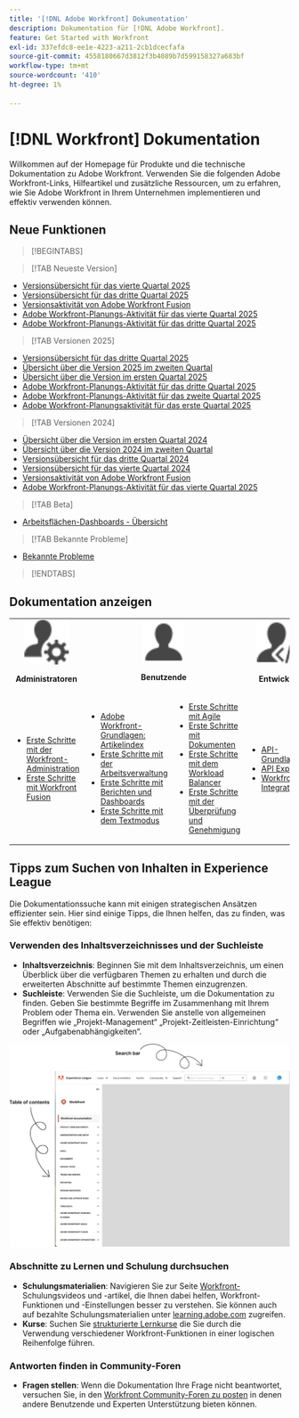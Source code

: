 ```yaml
---
title: '[!DNL Adobe Workfront] Dokumentation'
description: Dokumentation für [!DNL Adobe Workfront].
feature: Get Started with Workfront
exl-id: 337efdc8-ee1e-4223-a211-2cb1dcecfafa
source-git-commit: 4558180667d3812f3b4089b7d599158327a683bf
workflow-type: tm+mt
source-wordcount: '410'
ht-degree: 1%

---
```


# [!DNL Workfront] Dokumentation

Willkommen auf der Homepage für Produkte und die technische Dokumentation zu Adobe Workfront. Verwenden Sie die folgenden Adobe Workfront-Links, Hilfeartikel und zusätzliche Ressourcen, um zu erfahren, wie Sie Adobe Workfront in Ihrem Unternehmen implementieren und effektiv verwenden können.

## Neue Funktionen

>[!BEGINTABS]

>[!TAB Neueste Version]

* [Versionsübersicht für das vierte Quartal 2025](/help/quicksilver/product-announcements/product-releases/25-q4-release-activity/25-q4-release-overview.md)
* [Versionsübersicht für das dritte Quartal 2025](/help/quicksilver/product-announcements/product-releases/25-q3-release-activity/25-q3-release-overview.md)
* [Versionsaktivität von Adobe Workfront Fusion](https://experienceleague.adobe.com/de/docs/workfront-fusion/using/fusion-release-activity/fusion-release-activity)
* [Adobe Workfront-Planungs-Aktivität für das vierte Quartal 2025](/help/quicksilver/product-announcements/product-releases/planning-release-activity/planning-release-activity-25-q4.md)
* [Adobe Workfront-Planungs-Aktivität für das dritte Quartal 2025](/help/quicksilver/product-announcements/product-releases/planning-release-activity/planning-release-activity-25-q3.md)

>[!TAB Versionen  2025]

* [Versionsübersicht für das dritte Quartal 2025](/help/quicksilver/product-announcements/product-releases/25-q3-release-activity/25-q3-release-overview.md)
* [Übersicht über die Version 2025 im zweiten Quartal](/help/quicksilver/product-announcements/product-releases/25-q2-release-activity/25-q2-release-overview.md)
* [Übersicht über die Version im ersten Quartal 2025](/help/quicksilver/product-announcements/product-releases/25-q1-release-activity/25-q1-release-overview.md)
* [Adobe Workfront-Planungs-Aktivität für das dritte Quartal 2025](/help/quicksilver/product-announcements/product-releases/planning-release-activity/planning-release-activity-25-q3.md)
* [Adobe Workfront-Planungs-Aktivität für das zweite Quartal 2025](/help/quicksilver/product-announcements/product-releases/planning-release-activity/planning-release-activity-25-q2.md)
* [Adobe Workfront-Planungsaktivität für das erste Quartal 2025](/help/quicksilver/product-announcements/product-releases/planning-release-activity/planning-release-activity-25-q1.md)


>[!TAB Versionen  2024]

* [Übersicht über die Version im ersten Quartal 2024](/help/quicksilver/product-announcements/product-releases/24-q1-release-activity/24-q1-release-overview.md)
* [Übersicht über die Version 2024 im zweiten Quartal](/help/quicksilver/product-announcements/product-releases/24-q2-release-activity/24-q2-release-overview.md)
* [Versionsübersicht für das dritte Quartal 2024](/help/quicksilver/product-announcements/product-releases/24-q3-release-activity/24-q3-release-overview.md)
* [Versionsübersicht für das vierte Quartal 2024](/help/quicksilver/product-announcements/product-releases/24-q4-release-activity/24-q4-release-overview.md)
* [Versionsaktivität von Adobe Workfront Fusion](https://experienceleague.adobe.com/de/docs/workfront-fusion/using/fusion-release-activity/fusion-release-activity)
* [Adobe Workfront-Planungs-Aktivität für das vierte Quartal 2025](/help/quicksilver/product-announcements/product-releases/planning-release-activity/planning-release-activity-24-q4.md)

>[!TAB Beta]

* [Arbeitsflächen-Dashboards - Übersicht](/help/quicksilver/reports-and-dashboards/dashboards/creating-and-managing-dashboards/canvas-dashboards-overview.md)

>[!TAB Bekannte Probleme]

* [Bekannte Probleme](https://experienceleague.adobe.com/de/docs/workfront-known-issues/issues/overview)


>[!ENDTABS]


## Dokumentation anzeigen

<table>

<tr>
    <td style="text-align: center;"><img src="assets/admin.svg" style="width: 80px; height: 80px;"><p><b>Administratoren</b></p></td>
    <td colspan="2" style="text-align: center;"><img src="assets/user.svg" style="width: 75px; height: 75px;"><p><b>Benutzende</b></p></td>
    <td style="text-align: center;"><img src="assets/developer.svg" style="width: 80px; height: 80px;"><p><b>Entwickler</b></p></td>
  </tr>
  <tr>
    <td>
    <ul>
    <li><a href="/help/quicksilver/administration-and-setup/get-started-wf-administration/get-started-with-wf-administration.md">Erste Schritte mit der Workfront-Administration</a></li>
    <li><a href="https://experienceleague.adobe.com/de/docs/workfront-fusion/using/get-started-with-fusion/get-started-fusion-toc">Erste Schritte mit Workfront Fusion</li>
    </ul>
 </td>
    <td>
        <ul>
        <li><a href="/help/quicksilver/workfront-basics/workfront-basics.md">Adobe Workfront-Grundlagen: Artikelindex</a></li>
        <li><a href="/help/quicksilver/manage-work/manage-work.md">Erste Schritte mit der Arbeitsverwaltung</a></li>
        <li><a href="/help/quicksilver/reports-and-dashboards/reports-and-dashboards-overview.md">Erste Schritte mit Berichten und Dashboards</a></li>
        <li><a href="/help/quicksilver/reports-and-dashboards/reports/text-mode/text-mode-resources.md">Erste Schritte mit dem Textmodus</a></li>
        </ul>
    </td>
    <td><ul>
        <li><a href="/help/quicksilver/agile/agile-overview.md">Erste Schritte mit Agile</a></li>
        <li><a href="/help/quicksilver/documents/documents-overview.md">Erste Schritte mit Dokumenten</a></li>
        <li><a href="/help/quicksilver/resource-mgmt/workload-balancer/workload-balancer.md">Erste Schritte mit dem Workload Balancer</a></li>
        <li><a href="/help/quicksilver/resource-mgmt/workload-balancer/overview-workload-balancer.md">Erste Schritte mit der Überprüfung und Genehmigung</a></li>
        </ul></td>
    <td><ul>
        <li><a href="/help/quicksilver/wf-api/general/api-basics.md">API-Grundlagen</a></li>
        <li><a href="https://developer.adobe.com/workfront/api-explorer/">API Explorer</a></li>
        <li><a href="/help/quicksilver/workfront-integrations-and-apps/workfront-integrations.md">Workfront-Integrationen</a></li>
        </ul></td>
  </tr>
</table>

## Tipps zum Suchen von Inhalten in Experience League

Die Dokumentationssuche kann mit einigen strategischen Ansätzen effizienter sein. Hier sind einige Tipps, die Ihnen helfen, das zu finden, was Sie effektiv benötigen:

### Verwenden des Inhaltsverzeichnisses und der Suchleiste

* **Inhaltsverzeichnis**: Beginnen Sie mit dem Inhaltsverzeichnis, um einen Überblick über die verfügbaren Themen zu erhalten und durch die erweiterten Abschnitte auf bestimmte Themen einzugrenzen.
* **Suchleiste**: Verwenden Sie die Suchleiste, um die Dokumentation zu finden. Geben Sie bestimmte Begriffe im Zusammenhang mit Ihrem Problem oder Thema ein. Verwenden Sie anstelle von allgemeinen Begriffen wie „Projekt-Management“ „Projekt-Zeitleisten-Einrichtung“ oder „Aufgabenabhängigkeiten“.

![](assets/exl-site-nav.png)

### Abschnitte zu Lernen und Schulung durchsuchen

* **Schulungsmaterialien**: Navigieren Sie zur Seite [Workfront-](https://experienceleague.adobe.com/de/browse/workfront)Schulungsvideos und -artikel, die Ihnen dabei helfen, Workfront-Funktionen und -Einstellungen besser zu verstehen. Sie können auch auf bezahlte Schulungsmaterialien unter [learning.adobe.com](https://learning.adobe.com/) zugreifen.
* **Kurse**: Suchen Sie [strukturierte Lernkurse](https://experienceleague.adobe.com/home?lang=de&Solution=Workfront#courses) die Sie durch die Verwendung verschiedener Workfront-Funktionen in einer logischen Reihenfolge führen.

### Antworten finden in Community-Foren

* **Fragen stellen**: Wenn die Dokumentation Ihre Frage nicht beantwortet, versuchen Sie, in den [Workfront Community-Foren zu posten](https://experienceleaguecommunities.adobe.com/t5/workfront/ct-p/workfront?profile.language=de) in denen andere Benutzende und Experten Unterstützung bieten können.
